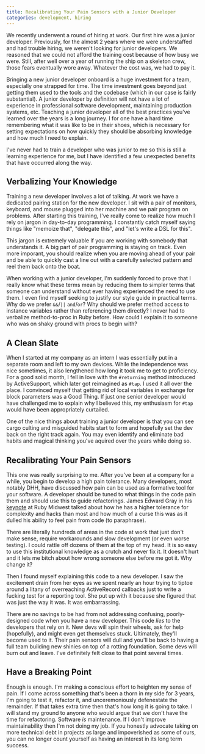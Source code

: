 ```yaml
---
title: Recalibrating Your Pain Sensors with a Junior Developer
categories: development, hiring
---
```


We recently underwent a round of hiring at work. Our first hire was a junior
developer. Previously, for the almost 2 years where we were understaffed and
had trouble hiring, we weren't looking for junior developers. We reasoned that
we could not afford the training cost because of how busy we were. Still, after
well over a year of running the ship on a skeleton crew, those fears eventually
wore away. Whatever the cost was, we had to pay it.

Bringing a new junior developer onboard is a huge investment for a team,
especially one strapped for time. The time investment goes beyond just getting
them used to the tools and the codebase (which in our case is fairly
substantial). A junior developer by definition will not have a lot of
experience in professional software development, maintaining production
systems, etc. Teaching a junior developer all of the best practices you've
learned over the years is a long journey. I for one have a hard time
remembering what it was like to be in their shoes, which is necessary for
setting expectations on how quickly they should be absorbing knowledge and how
much I need to explain.

I've never had to train a developer who was junior to me so this is still a
learning experience for me, but I have identified a few unexpected benefits
that have occurred along the way.

## Verbalizing Your Knowledge
Training a new developer involves a lot of talking. At work we have a dedicated
pairing station for the new developer. I sit with a pair of monitors, keyboard,
and mouse plugged into her machine and we pair program on problems. After
starting this training, I've really come to realize how much I rely on jargon
in day-to-day programming. I constantly catch myself saying things like
"memoize that", "delegate this", and "let's write a DSL for this".

This jargon is extremely valuable if you are working with somebody that
understands it. A big part of pair programming is staying on track. Even more
imporant, you should realize when you are moving ahead of your pair and be able
to quickly cast a line out with a carefully selected pattern and reel them back
onto the boat.

When working with a junior developer, I'm suddenly forced to prove that I
really know what these terms mean by reducing them to simpler terms that
someone can understand without ever having experienced the need to use them.
I even find myself seeking to justify our style guide in practical terms. Why
do we prefer `&&`/`||` `and`/`or`? Why should we prefer method access to instance
variables rather than referencing them directly? I never had to verbalize
method-to-proc in Ruby before. How could I explain it to someone who was on
shaky ground with procs to begin with?

## A Clean Slate
When I started at my company as an intern I was essentially put in a separate
room and left to my own devices. While the independence was nice sometimes, it
also lengthened how long it took me to get to proficiency. For a good solid
month, I fell in love with the `#returning` method introduced by ActiveSupport,
which later got reimagined as `#tap`. I used it all over the place. I convinced
myself that getting rid of local variables in exchange for block parameters was
a Good Thing. If just one senior developer would have challenged me to explain
why I believed this, my enthusiasm for `#tap` would have been appropriately
curtailed.


One of the nice things about training a junior developer is that you can see
cargo culting and misguided habits start to form and hopefully set the dev back
on the right track again. You may even identify and eliminate bad habits and
magical thinking you've aquired over the years while doing so.

## Recalibrating Your Pain Sensors
This one was really surprising to me. After you've been at a company for a
while, you begin to develop a high pain tolerance. Many developers, most
notably DHH, have discussed how pain can be used as a formative tool for your
software. A developer should be tuned to what things in the code pain them and
should use this to guide refactorings. James Edward Gray in his
[keynote](http://www.youtube.com/watch?v=ZLFeqmh7Dec) at Ruby Midwest talked
about how he has a higher tolerance for complexity and hacks than most and how
much of a curse this was as it dulled his ability to feel pain from code (to
paraphrase).

There are literally hundreds of areas in the code at work that just don't make
sense, require workarounds and slow development (or even worse testing). I
could rattle off dozens of them at the top of my head. It is so easy to use
this institutional knowledge as a crutch and never fix it. It doesn't hurt and it
lets me bitch about how wrong someone else before me got it. Why change it?

Then I found myself explaining this code to a new developer. I saw the excitement
drain from her eyes as we spent nearly an hour trying to tiptoe around a litany
of overreaching ActiveRecord callbacks just to write a fucking test for a
reporting tool. She put up with it because she figured that was just the way it
was. It was embarrassing.

There are no savings to be had from not addressing confusing, poorly-designed
code when you have a new developer. This code *lies* to the developers that
rely on it. New devs will spin their wheels, ask for help (hopefully), and
might even get themselves stuck. Ultimately, they'll become used to it.
Their pain sensors will dull and you'll be back to having a full team building
new shinies on top of a rotting foundation.  Some devs will burn out and leave.
I've definitely felt close to that point several times.

## Have a Breaking Point
Enough is enough. I'm making a conscious effort to heighten my sense of pain.
If I come across something that's been a thorn in my side for 3 years, I'm
going to test it, refactor it, and unceremoniously defenestate the remainder.
If that takes extra time then that's how long it is going to take. I will stand
my ground to anyone who would argue that we don't have the time for
refactoring. Software *is* maintenance. If I don't improve maintainability
then I'm not doing my job. If you honestly advocate taking on more technical
debt in projects as large and impoverished as some of ours, you can no longer
count yourself as having an interest in its long term success.
